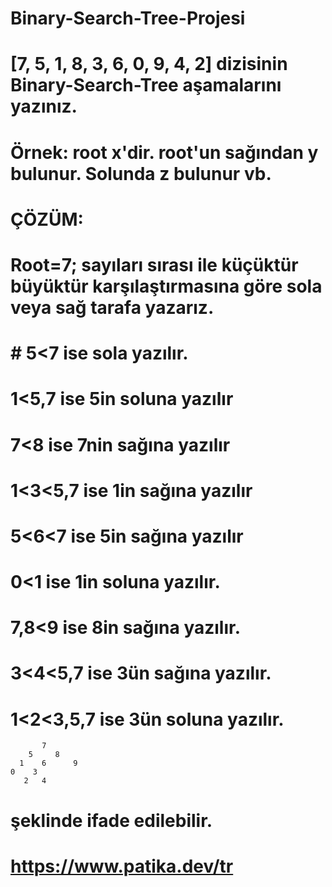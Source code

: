 # Binary-Search-Tree-Projesi
# [7, 5, 1, 8, 3, 6, 0, 9, 4, 2] dizisinin Binary-Search-Tree aşamalarını yazınız.
# Örnek: root x'dir. root'un sağından y bulunur. Solunda z bulunur vb.
# ÇÖZÜM:
# Root=7; sayıları sırası ile küçüktür büyüktür karşılaştırmasına göre sola veya sağ tarafa yazarız.
# # 5<7 ise sola yazılır.
# 1<5,7 ise 5in soluna yazılır
# 7<8 ise 7nin sağına yazılır
# 1<3<5,7 ise 1in sağına yazılır
# 5<6<7 ise 5in sağına yazılır
# 0<1 ise 1in soluna yazılır.
# 7,8<9 ise 8in sağına yazılır.
# 3<4<5,7 ise 3ün sağına yazılır.
# 1<2<3,5,7 ise 3ün soluna yazılır.

           7
        5     8
      1    6      9
    0    3
       2   4
      

# şeklinde ifade edilebilir.
# https://www.patika.dev/tr
